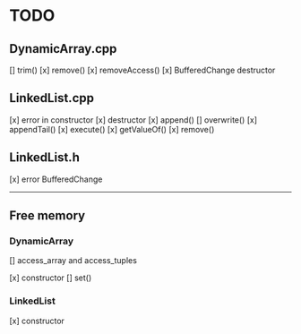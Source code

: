 # TODO

## DynamicArray.cpp

[] trim()
[x] remove()
[x] removeAccess()
[x] BufferedChange destructor

## LinkedList.cpp

[x] error in constructor
[x] destructor
[x] append()
[] overwrite()
[x] appendTail()
[x] execute()
[x] getValueOf()
[x] remove()

## LinkedList.h

[x] error BufferedChange

---

## Free memory

### DynamicArray

[] access_array and access_tuples

[x] constructor
[] set()

### LinkedList

[x] constructor
